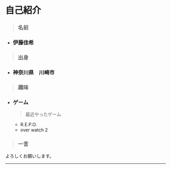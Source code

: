# 自己紹介
> ### 名前
* ### 伊藤佳希
> ### 出身
* ### 神奈川県　川崎市
> ### 趣味
* ### ゲーム
  > 最近やったゲーム
  * R.E.P.O.
  * over watch 2
> ### 一言
よろしくお願いします。


>
---
<br>

